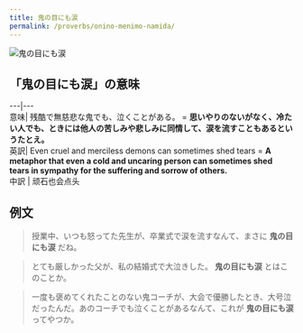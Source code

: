```yaml
---
title: 鬼の目にも涙
permalink: /proverbs/onino-menimo-namida/
---
```


![鬼の目にも涙](https://nihongokyoshi-net.com/wp-content/uploads/2021/01/oninomenimo_namida.png)

## 「鬼の目にも涙」の意味

---|---  
意味| 残酷で無慈悲な鬼でも、泣くことがある。 = **思いやりのないがなく、冷たい人でも、ときには他人の苦しみや悲しみに同情して、涙を流すこともあるというたとえ。**  
英訳| Even cruel and merciless demons can sometimes shed tears  = **A metaphor that even a cold and uncaring person can sometimes shed tears in sympathy for the suffering and sorrow of others.**  
中訳 | 顽石也会点头
  
##  例文

> 授業中、いつも怒ってた先生が、卒業式で涙を流すなんて、まさに **鬼の目にも涙** だね。

> とても厳しかった父が、私の結婚式で大泣きした。 **鬼の目にも涙** とはこのことか。

> 一度も褒めてくれたことのない鬼コーチが、大会で優勝したとき、大号泣だったんだ。あのコーチでも泣くことがあるなんて、これが **鬼の目にも涙** ってやつか。
